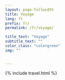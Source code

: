 ```yaml
---
layout: page-fullwidth
title: Voyage
lang: fr
prefix: fr/
permalink: /fr/voyage/

title_text: "Voyage"
subtitle_text: ""
color_class: "colorgreen"
img: ""


---
```


{% include travel.html %}